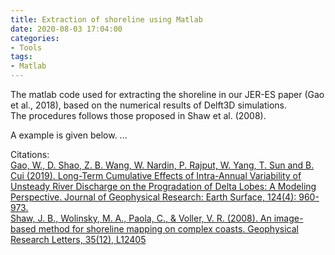 ```yaml
---
title: Extraction of shoreline using Matlab
date: 2020-08-03 17:04:00
categories:
- Tools
tags:
- Matlab
---
```


<p> The matlab code used for extracting the shoreline in our JER-ES paper (Gao et al., 2018), based on the numerical results of Delft3D simulations. <br/>
The procedures follows those proposed in Shaw et al. (2008). </p>

A example is given below.
...


Citations:<br/>
[Gao, W., D. Shao, Z. B. Wang, W. Nardin, P. Rajput, W. Yang, T. Sun and B. Cui (2019). 
Long-Term Cumulative Effects of Intra-Annual Variability of Unsteady River Discharge on the Progradation of Delta Lobes: 
A Modeling Perspective. Journal of Geophysical Research: Earth Surface, 124(4): 960-973.](https://doi.org/10.1029/2017JF004584) <br/>
[Shaw, J. B., Wolinsky, M. A., Paola, C., & Voller, V. R. (2008). An image-based method for shoreline mapping on complex coasts. 
Geophysical Research Letters, 35(12), L12405](https://agupubs.onlinelibrary.wiley.com/doi/full/10.1029/2008GL033963)
